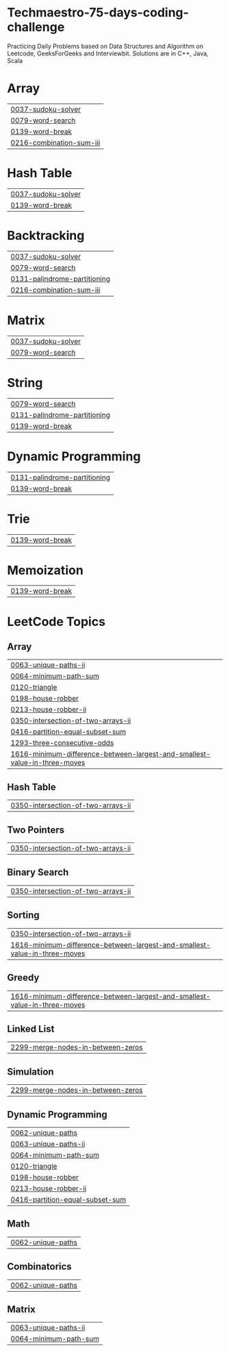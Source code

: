 # Techmaestro-75-days-coding-challenge
Practicing Daily Problems based on Data Structures and Algorithm on Leetcode, GeeksForGeeks and Interviewbit.
Solutions are in C++, Java, Scala


# Array
|  |
| ------- |
| [0037-sudoku-solver](https://github.com/muskangupta042002/Techmaestro-75-days-coding/tree/master/0037-sudoku-solver) |
| [0079-word-search](https://github.com/muskangupta042002/Techmaestro-75-days-coding/tree/master/0079-word-search) |
| [0139-word-break](https://github.com/muskangupta042002/Techmaestro-75-days-coding/tree/master/0139-word-break) |
| [0216-combination-sum-iii](https://github.com/muskangupta042002/Techmaestro-75-days-coding/tree/master/0216-combination-sum-iii) |
# Hash Table
|  |
| ------- |
| [0037-sudoku-solver](https://github.com/muskangupta042002/Techmaestro-75-days-coding/tree/master/0037-sudoku-solver) |
| [0139-word-break](https://github.com/muskangupta042002/Techmaestro-75-days-coding/tree/master/0139-word-break) |
# Backtracking
|  |
| ------- |
| [0037-sudoku-solver](https://github.com/muskangupta042002/Techmaestro-75-days-coding/tree/master/0037-sudoku-solver) |
| [0079-word-search](https://github.com/muskangupta042002/Techmaestro-75-days-coding/tree/master/0079-word-search) |
| [0131-palindrome-partitioning](https://github.com/muskangupta042002/Techmaestro-75-days-coding/tree/master/0131-palindrome-partitioning) |
| [0216-combination-sum-iii](https://github.com/muskangupta042002/Techmaestro-75-days-coding/tree/master/0216-combination-sum-iii) |
# Matrix
|  |
| ------- |
| [0037-sudoku-solver](https://github.com/muskangupta042002/Techmaestro-75-days-coding/tree/master/0037-sudoku-solver) |
| [0079-word-search](https://github.com/muskangupta042002/Techmaestro-75-days-coding/tree/master/0079-word-search) |
# String
|  |
| ------- |
| [0079-word-search](https://github.com/muskangupta042002/Techmaestro-75-days-coding/tree/master/0079-word-search) |
| [0131-palindrome-partitioning](https://github.com/muskangupta042002/Techmaestro-75-days-coding/tree/master/0131-palindrome-partitioning) |
| [0139-word-break](https://github.com/muskangupta042002/Techmaestro-75-days-coding/tree/master/0139-word-break) |
# Dynamic Programming
|  |
| ------- |
| [0131-palindrome-partitioning](https://github.com/muskangupta042002/Techmaestro-75-days-coding/tree/master/0131-palindrome-partitioning) |
| [0139-word-break](https://github.com/muskangupta042002/Techmaestro-75-days-coding/tree/master/0139-word-break) |
# Trie
|  |
| ------- |
| [0139-word-break](https://github.com/muskangupta042002/Techmaestro-75-days-coding/tree/master/0139-word-break) |
# Memoization
|  |
| ------- |
| [0139-word-break](https://github.com/muskangupta042002/Techmaestro-75-days-coding/tree/master/0139-word-break) |
<!---LeetCode Topics Start-->
# LeetCode Topics
## Array
|  |
| ------- |
| [0063-unique-paths-ii](https://github.com/muskangupta042002/Techmaestro-75-days-coding/tree/master/0063-unique-paths-ii) |
| [0064-minimum-path-sum](https://github.com/muskangupta042002/Techmaestro-75-days-coding/tree/master/0064-minimum-path-sum) |
| [0120-triangle](https://github.com/muskangupta042002/Techmaestro-75-days-coding/tree/master/0120-triangle) |
| [0198-house-robber](https://github.com/muskangupta042002/Techmaestro-75-days-coding/tree/master/0198-house-robber) |
| [0213-house-robber-ii](https://github.com/muskangupta042002/Techmaestro-75-days-coding/tree/master/0213-house-robber-ii) |
| [0350-intersection-of-two-arrays-ii](https://github.com/muskangupta042002/Techmaestro-75-days-coding/tree/master/0350-intersection-of-two-arrays-ii) |
| [0416-partition-equal-subset-sum](https://github.com/muskangupta042002/Techmaestro-75-days-coding/tree/master/0416-partition-equal-subset-sum) |
| [1293-three-consecutive-odds](https://github.com/muskangupta042002/Techmaestro-75-days-coding/tree/master/1293-three-consecutive-odds) |
| [1616-minimum-difference-between-largest-and-smallest-value-in-three-moves](https://github.com/muskangupta042002/Techmaestro-75-days-coding/tree/master/1616-minimum-difference-between-largest-and-smallest-value-in-three-moves) |
## Hash Table
|  |
| ------- |
| [0350-intersection-of-two-arrays-ii](https://github.com/muskangupta042002/Techmaestro-75-days-coding/tree/master/0350-intersection-of-two-arrays-ii) |
## Two Pointers
|  |
| ------- |
| [0350-intersection-of-two-arrays-ii](https://github.com/muskangupta042002/Techmaestro-75-days-coding/tree/master/0350-intersection-of-two-arrays-ii) |
## Binary Search
|  |
| ------- |
| [0350-intersection-of-two-arrays-ii](https://github.com/muskangupta042002/Techmaestro-75-days-coding/tree/master/0350-intersection-of-two-arrays-ii) |
## Sorting
|  |
| ------- |
| [0350-intersection-of-two-arrays-ii](https://github.com/muskangupta042002/Techmaestro-75-days-coding/tree/master/0350-intersection-of-two-arrays-ii) |
| [1616-minimum-difference-between-largest-and-smallest-value-in-three-moves](https://github.com/muskangupta042002/Techmaestro-75-days-coding/tree/master/1616-minimum-difference-between-largest-and-smallest-value-in-three-moves) |
## Greedy
|  |
| ------- |
| [1616-minimum-difference-between-largest-and-smallest-value-in-three-moves](https://github.com/muskangupta042002/Techmaestro-75-days-coding/tree/master/1616-minimum-difference-between-largest-and-smallest-value-in-three-moves) |
## Linked List
|  |
| ------- |
| [2299-merge-nodes-in-between-zeros](https://github.com/muskangupta042002/Techmaestro-75-days-coding/tree/master/2299-merge-nodes-in-between-zeros) |
## Simulation
|  |
| ------- |
| [2299-merge-nodes-in-between-zeros](https://github.com/muskangupta042002/Techmaestro-75-days-coding/tree/master/2299-merge-nodes-in-between-zeros) |
## Dynamic Programming
|  |
| ------- |
| [0062-unique-paths](https://github.com/muskangupta042002/Techmaestro-75-days-coding/tree/master/0062-unique-paths) |
| [0063-unique-paths-ii](https://github.com/muskangupta042002/Techmaestro-75-days-coding/tree/master/0063-unique-paths-ii) |
| [0064-minimum-path-sum](https://github.com/muskangupta042002/Techmaestro-75-days-coding/tree/master/0064-minimum-path-sum) |
| [0120-triangle](https://github.com/muskangupta042002/Techmaestro-75-days-coding/tree/master/0120-triangle) |
| [0198-house-robber](https://github.com/muskangupta042002/Techmaestro-75-days-coding/tree/master/0198-house-robber) |
| [0213-house-robber-ii](https://github.com/muskangupta042002/Techmaestro-75-days-coding/tree/master/0213-house-robber-ii) |
| [0416-partition-equal-subset-sum](https://github.com/muskangupta042002/Techmaestro-75-days-coding/tree/master/0416-partition-equal-subset-sum) |
## Math
|  |
| ------- |
| [0062-unique-paths](https://github.com/muskangupta042002/Techmaestro-75-days-coding/tree/master/0062-unique-paths) |
## Combinatorics
|  |
| ------- |
| [0062-unique-paths](https://github.com/muskangupta042002/Techmaestro-75-days-coding/tree/master/0062-unique-paths) |
## Matrix
|  |
| ------- |
| [0063-unique-paths-ii](https://github.com/muskangupta042002/Techmaestro-75-days-coding/tree/master/0063-unique-paths-ii) |
| [0064-minimum-path-sum](https://github.com/muskangupta042002/Techmaestro-75-days-coding/tree/master/0064-minimum-path-sum) |
<!---LeetCode Topics End-->
